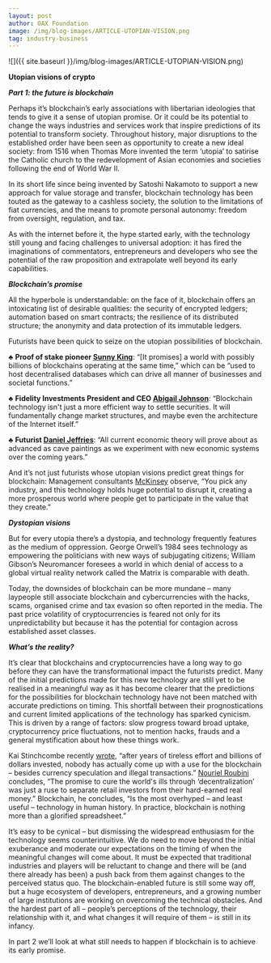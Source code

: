 ```yaml
---
layout: post
author: OAX Foundation
image: /img/blog-images/ARTICLE-UTOPIAN-VISION.png
tag: industry-business
---
```


![]({{ site.baseurl }}/img/blog-images/ARTICLE-UTOPIAN-VISION.png)

<b>Utopian visions of crypto</b>

<b><i>Part 1: the future is blockchain</i></b>


Perhaps it’s blockchain’s early associations with libertarian ideologies that tends to give it a sense of utopian promise.  Or it could be its potential to change the ways industries and services work that inspire predictions of its potential to transform society.  Throughout history, major disruptions to the established order have been seen as opportunity to create a new ideal society: from 1516 when Thomas More invented the term ‘utopia’ to  satirise the Catholic church to the redevelopment of Asian economies and societies following the end of World War II.  

In its short life since being invented by Satoshi Nakamoto to support a new approach for value storage and transfer, blockchain technology has been touted as the gateway to a cashless society, the solution to the limitations of fiat currencies, and the means to promote personal autonomy: freedom from oversight, regulation, and tax.  

As with the internet before it, the hype started early, with the technology still young and facing challenges to universal adoption: it has fired the imaginations of commentators, entrepreneurs and developers who see the potential of the raw proposition and extrapolate well beyond its early capabilities.  

<b><i>Blockchain’s promise</i></b>

All the hyperbole is understandable: on the face of it, blockchain offers an intoxicating list of desirable qualities: the security of encrypted ledgers; automation based on smart contracts; the resilience of its distributed structure; the anonymity and data protection of its immutable ledgers. 

Futurists have been quick to seize on the utopian possibilities of blockchain. 

♣	<b>Proof of stake pioneer <a href="https://medium.com/vsystems/who-is-sunny-king-545eec4079d9" target="_blank">Sunny King</a></b>: “[It promises] a world with possibly billions of blockchains operating at the same time,” which can be “used to host decentralised databases which can drive all manner of businesses and societal functions.”  

♣	<b>Fidelity Investments President and CEO <a href="https://www.coindesk.com/fidelity-ceo-talks-love-bitcoin-blockchain-will-change-markets" target="_blank">Abigail Johnson</a></b>: “Blockchain technology isn't just a more efficient way to settle securities. It will fundamentally change market structures, and maybe even the architecture of the Internet itself.” 

♣	<b>Futurist <a href="https://hackernoon.com/what-will-bitcoin-look-like-in-twenty-years-7e75481a798c" target="_blank">Daniel Jeffries</a></b>: “All current economic theory will prove about as advanced as cave paintings as we experiment with new economic systems over the coming years.” 

And it’s not just futurists whose utopian visions predict great things for blockchain: Management consultants <a href="https://www.mckinsey.com/industries/technology-media-and-telecommunications/our-insights/how-blockchains-could-change-the-world" target="_blank">McKinsey</a> observe, “You pick any industry, and this technology holds huge potential to disrupt it, creating a more prosperous world where people get to participate in the value that they create.” 

<b><i>Dystopian visions</i></b>

But for every utopia there’s a dystopia, and technology frequently features as the medium of oppression. George Orwell’s 1984 sees technology as empowering the politicians with new ways of subjugating citizens; William Gibson’s Neuromancer foresees a world in which denial of access to a global virtual reality network called the Matrix is comparable with death. 

Today, the downsides of blockchain can be more mundane – many laypeople still associate blockchain and cybercurrencies with the hacks, scams, organised crime and tax evasion so often reported in the media.  The past price volatility of cryptocurrencies is feared not only for its unpredictability but because it has the potential for contagion across established asset classes.  

<b><i>What’s the reality?</i></b>

It’s clear that blockchains and cryptocurrencies have a long way to go before they can have the transformational impact the futurists predict. Many of the initial predictions made for this new technology are still yet to be realised in a meaningful way as it has become clearer that the predictions for the possibilities for blockchain technology have not been matched with accurate predictions on timing. This shortfall between their prognostications and current limited applications of the technology has sparked cynicism. This is driven by a range of factors: slow progress toward broad uptake, cryptocurrency price fluctuations, not to mention hacks, frauds and a general mystification about how these things work. 

Kai Stinchcombe recently <a href="https://hackernoon.com/ten-years-in-nobody-has-come-up-with-a-use-case-for-blockchain-ee98c180100" target="_blank">wrote</a>, “after years of tireless effort and billions of dollars invested, nobody has actually come up with a use for the blockchain – besides currency speculation and illegal transactions.”  <a href="https://www.project-syndicate.org/commentary/blockchain-big-lie-by-nouriel-roubini-2018-10?barrier=accesspaylog" target="_blank">Nouriel Roubini</a> concludes, “The promise to cure the world's ills through ‘decentralization’ was just a ruse to separate retail investors from their hard-earned real money.”  Blockchain, he concludes, “Is the most overhyped – and least useful – technology in human history. In practice, blockchain is nothing more than a glorified spreadsheet.”

It’s easy to be cynical – but dismissing the widespread enthusiasm for the technology seems counterintuitive.  We do need to move beyond the initial exuberance and moderate our expectations on the timing of when the meaningful changes will come about.  It must be expected that traditional industries and players will be reluctant to change and there will be (and there already has been) a push back from them against changes to the perceived status quo.  The blockchain-enabled future is still some way off, but a huge ecosystem of developers, entrepreneurs, and a growing number of large institutions are working on overcoming the technical obstacles.  And the hardest part of all – people’s perceptions of the technology, their relationship with it, and what changes it will require of them – is still in its infancy.  

In part 2 we’ll look at what still needs to happen if blockchain is to achieve its early promise.  


